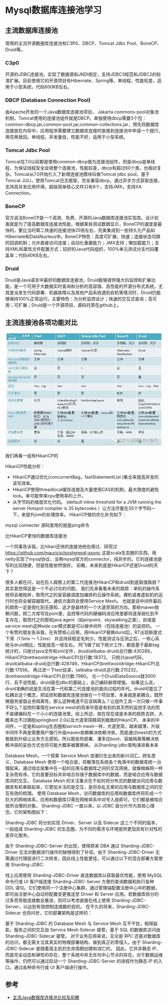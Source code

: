 # Mysql数据库连接池学习


## 主流数据库连接池

常用的主流开源数据库连接池有C3P0、DBCP、Tomcat Jdbc Pool、BoneCP、Druid等。

### C3p0

开源的JDBC连接池，实现了数据源和JNDI绑定，支持JDBC3规范和JDBC2的标准扩展。目前使用它的开源项目有Hibernate、Spring等。单线程，性能较差，适用于小型系统，代码600KB左右。

### DBCP (Database Connection Pool)

由Apache开发的一个Java数据库连接池项目， Jakarta commons-pool对象池机制，Tomcat使用的连接池组件就是DBCP。单独使用dbcp需要3个包：common-dbcp.jar,common-pool.jar,common-collections.jar，预先将数据库连接放在内存中，应用程序需要建立数据库连接时直接到连接池中申请一个就行，用完再放回。单线程，并发量低，性能不好，适用于小型系统。

### Tomcat Jdbc Pool

Tomcat在7.0以前都是使用common-dbcp做为连接池组件，但是dbcp是单线程，为保证线程安全会锁整个连接池，性能较差，dbcp有超过60个类，也相对复杂。Tomcat从7.0开始引入了新增连接池模块叫做Tomcat jdbc pool，基于Tomcat JULI，使用Tomcat日志框架，完全兼容dbcp，通过异步方式获取连接，支持高并发应用环境，超级简单核心文件只有8个，支持JMX，支持XA Connection。

### BoneCP
官方说法BoneCP是一个高效、免费、开源的Java数据库连接池实现库。设计初衷就是为了提高数据库连接池性能，根据某些测试数据显示，BoneCP的速度是最快的，要比当时第二快速的连接池快25倍左右，完美集成到一些持久化产品如Hibernate和DataNucleus中。BoneCP特色：高度可扩展，快速；连接状态切换的回调机制；允许直接访问连接；自动化重置能力；JMX支持；懒加载能力；支持XML和属性文件配置方式；较好的Java代码组织，100%单元测试分支代码覆盖率；代码40KB左右。

### Druid

Druid是Java语言中最好的数据库连接池，Druid能够提供强大的监控和扩展功能，是一个可用于大数据实时查询和分析的高容错、高性能的开源分布式系统，尤其是当发生代码部署、机器故障以及其他产品系统遇到宕机等情况时，Druid仍能够保持100%正常运行。主要特色：为分析监控设计；快速的交互式查询；高可用；可扩展；Druid是一个开源项目，源码托管在github上。

## 主流连接池各项功能对比

![连接池](../images/连接池-1.jpg)

我们再看一组有HikariCP的

HikariCP性能分析：
* HikariCP通过优化(concurrentBag，fastStatementList )集合来提高并发的读写效率。
* HikariCP使用threadlocal缓存连接及大量使用CAS的机制，最大限度的避免lock。单可能带来cpu使用率的上升。
* 从字节码的维度优化代码。 (default inline threshold for a JVM running the server Hotspot compiler is 35 bytecodes ）让方法尽量在35个字节码一下，来提升jvm的处理效率。
HikariCP做的优化补充如下：


mysql connecter 源码里用的就是ping命令

比HikariCP更快的数据库连接池

一个同事告诉我，比hikari还快的连接池他也用过、研究过 https://github.com/mauricio/postgresql-async 这是scala生态圈的东西。用netty实现了mysql协议，没用mysql官方的connector，纯异步的，它的连接池是写的比较随便，但是性能依然很好。
前瞻，未来到底是HikariCP还是Druid的天下？

很多人都在问，站在巨人肩膀上的第二代连接池HikariCP和druid到底孰强孰弱？其实我觉得这是一个不必讨论的问题。
我们先来看看未来的趋势：单机的操作系统将会被抛弃，取而代之的是容器调度加编排的云操作系统。裸机或者虚拟机的运行时也将会被容器取代。通信方面将会使用Service Mesh。
也就是说中间件最后的趋势一定是弱化到无感知，这才是最终的一个大道至简的方向。那些maven依赖问题，把二方库写在pom里，监控等代码的硬编码进应用里都将逐渐弱化到不复存在，取而代之的那些java agent（如pinpoint、skywalking之类），抑或是service mesh这种side car模式都是可以做中间件（包括连接池）的监控的。
一个有赞的朋友告诉我，在有赞核心应用，用HikariCP替换durid后，RT出现断崖式下滑（1.5ms ～ 1.2ms） 并且持续稳定毛刺少。性能测试与压测之后，一核心系统与druid相比，性能提高一倍左右。
阿飞做了如下统计工作，都是基于最新tag统计的，只统计java文件和xml文件，druid(alibaba-druid)总行数:430289，HikariCP(brettwooldridge-HikariCP)总行数:18372。 只统计java代码，druid(alibaba-druid)总行数:428749，HikariCP(brettwooldridge-HikariCP)总行数:17556。 再过滤一下test目录，(alibaba-druid)总行数:215232，(brettwooldridge-HikariCP)总行数:7960。 光一个DruidDataSource就3000行，且不说性能，druid是在jdbc的基础上，自己编码做得增强。
如果这么说，druid准确的说是生活在第一代和第二代连接池的面向过程的年代。druid可能忘了松耦合这个概念，把监控和数据库连接池做在一个项目里，本身就是紧耦合。既然微服务提倡业务隔离性，那么这种难道不应该隔离么？让组件工具一次只做一件事不好么？监控的事情在service mesh的将来毕竟是有别的其天然的监控手法的而不是硬编码在一个小小的连接池里。综上所述，放在现在或是未来的趋势去拼，大概率比不过拥抱springboot 2.0以及大道至简精简到极致的HikariCP。
未来的中间件，一定是和spring生态圈和servich mesh一样，大道至简，越来越薄，升级中间件不再是需要用户强行升级maven依赖解决依赖冲突，而是通过mesh的方式极致到升级让业务方无感知。所以那些热部署、潘多拉boot、容器隔离等解决依赖冲突的妥协方式也将可能大概率被置换掉。
从Sharding-jdbc架构演进看未来

Database Mesh，一个搭乘 Service Mesh 浪潮衍生出来的新兴词汇。顾名思义，Database Mesh 使用一个啮合层，将散落在系统各个角落中的数据库统一治理起来。通过啮合层集中在一起的应用与数据库之间的交互网络，就像蜘蛛网一样复杂而有序。它的首要目标并非啮合存储于数据库中的数据，而是啮合应用与数据库间的交互。
Database Mesh 的关注重点在于如何将分布式的数据访问应用与数据库有机串联起来，它更加关注的是交互，是将杂乱无章的应用与数据库之间的交互有效的梳理。
使用 Database Mesh，访问数据库的应用和数据库终将形成一个巨大的网格体系，应用和数据库只需在网格体系中对号入座即可，它们都是被啮合层所治理的对象。
Sharding-JDBC 一直以来，以 JDBC 层分片作为其核心理念。它的架构图如下：

Sharding-JDBC 将分别实现 Driver、Server 以及 Sidecar 这三个不同的版本，一起组成 Sharding-JDBC 的生态圈，为不同的需求与环境提供更加具有针对性的差异化服务。

由于 Sharding-JDBC-Server 的出现，使得原来 DBA 通过 Sharding-JDBC-Driver 无法对数据进行操作的缺憾得到了补偿。由于 Sharding-JDBC-Driver 无需通过代理层进行二次转发，因此线上性能更佳，可以通过以下的混合部署方案使用 Sharding-JDBC:

线上应用使用 Sharding-JDBC-Driver 直连数据库以获取最优性能，使用 MySQL 命令行或 UI 客户端连接 Sharding-JDBC-Server 方便的查询数据和执行各种 DDL 语句。它们使用同一个注册中心集群，通过管理端配置注册中心中的数据，即可由注册中心自动将配置变更推送至 Driver 和 Server 应用。若数据库拆分的过多而导致连接数会暴涨，则可以考虑直接在线上使用 Sharding-JDBC-Server，以达到有效控制连接数的目的。
在不久的将来，Sharding-JDBC-Sidecar 也将问世，它的部署架构是这样的：

基于 Sharding-JDBC 的 Database Mesh 与 Service Mesh 互不干扰，相得益彰。服务之间的交互由 Service Mesh Sidecar 接管，基于 SQL 的数据库访问由 Sharding-JDBC-Sidecar 接管。
对于业务应用来说，无论是 RPC 还是对数据库的访问，都无需关注其真实的物理部署结构，做到真正的零侵入。由于 Sharding-JDBC-Sidecar 是随着宿主机的生命周期创建和消亡的，
因此，它并非静态 IP，而是完全动态和弹性的存在，整个系统中并无任何中心节点的存在。对于数据运维等操作，仍然可以通过启动一个 Sharding-JDBC-Server 的进程作为静态 IP 的入口，通过各种命令行或 UI 客户端进行操作。

## 参考

- [主流Java数据库连接池比较及前瞻]()
